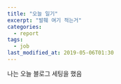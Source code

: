 ```yaml
---
title: "오늘 일기"
excerpt: "발췌 여기 적는거"
categories:
  - report
tags:
  - job
last_modified_at: 2019-05-06T01:30
---
```


나는 오늘 블로그 세팅을 했음